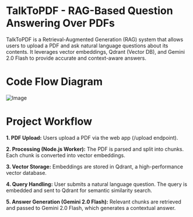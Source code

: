 # TalkToPDF - RAG-Based Question Answering Over PDFs

TalkToPDF is a Retrieval-Augmented Generation (RAG) system that allows users to upload a PDF and ask natural language questions about its contents. It leverages vector embeddings, Qdrant (Vector DB), and Gemini 2.0 Flash to provide accurate and context-aware answers.

# Code Flow Diagram

![Image](https://github.com/user-attachments/assets/b922a467-7979-45eb-8e04-a54924b6896f)

# Project Workflow

**1. PDF Upload:**
Users upload a PDF via the web app (/upload endpoint).

**2. Processing (Node.js Worker):**
The PDF is parsed and split into chunks.
Each chunk is converted into vector embeddings.

**3. Vector Storage:**
Embeddings are stored in Qdrant, a high-performance vector database.

**4. Query Handling:**
User submits a natural language question.
The query is embedded and sent to Qdrant for semantic similarity search.

**5. Answer Generation (Gemini 2.0 Flash):**
Relevant chunks are retrieved and passed to Gemini 2.0 Flash, which generates a contextual answer.
